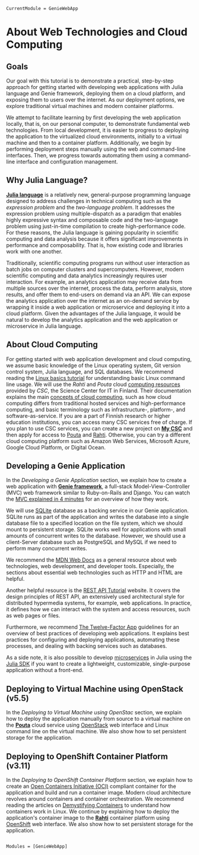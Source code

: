 ```@meta
CurrentModule = GenieWebApp
```

# About Web Technologies and Cloud Computing
## Goals
Our goal with this tutorial is to demonstrate a practical, step-by-step approach for getting started with developing web applications with Julia language and Genie framework, deploying them on a cloud platform, and exposing them to users over the internet. As our deployment options, we explore traditional virtual machines and modern container platforms.

We attempt to facilitate learning by first developing the web application locally, that is, on our personal computer, to demonstrate fundamental web technologies. From local development, it is easier to progress to deploying the application to the virtualized cloud environments, initially to a virtual machine and then to a container platform. Additionally, we begin by performing deployment steps manually using the web and command-line interfaces. Then, we progress towards automating them using a command-line interface and configuration management.


## Why Julia Language?
[**Julia language**](https://julialang.org/) is a relatively new, general-purpose programming language designed to address challenges in technical computing such as the *expression problem* and the *two-language problem*. It addresses the expression problem using multiple-dispatch as a paradigm that enables highly expressive syntax and composable code and the two-language problem using just-in-time compilation to create high-performance code. For these reasons, the Julia language is gaining popularity in scientific computing and data analysis because it offers significant improvements in performance and composability. That is, how existing code and libraries work with one another.

Traditionally, scientific computing programs run without user interaction as batch jobs on computer clusters and supercomputers. However, modern scientific computing and data analytics increasingly requires user interaction. For example, an analytics application may receive data from multiple sources over the internet, process the data, perform analysis, store results, and offer them to end-users on demand via an API. We can expose the analytics application over the internet as an on-demand service by wrapping it inside a web application or microservice and deploying it into a cloud platform. Given the advantages of the Julia language, it would be natural to develop the analytics application and the web application or microservice in Julia language.


## About Cloud Computing
For getting started with web application development and cloud computing, we assume basic knowledge of the Linux operating system, Git version control system, Julia language, and SQL databases. We recommend reading the [Linux basics tutorial](https://docs.csc.fi/support/tutorials/env-guide/overview/) for understanding basic Linux command line usage. We will use the *Rahti* and *Pouta* cloud [computing resources](https://research.csc.fi/computing) provided by *CSC*, the Science Center for IT in Finland. Their documentation explains the main [concepts of cloud computing](https://docs.csc.fi/cloud/concepts/), such as how cloud computing differs from traditional hosted services and high-performance computing, and basic terminology such as infrastructure-, platform-, and software-as-service. If you are a part of Finnish research or higher education institutions, you can access many CSC services free of charge. If you plan to use CSC services, you can create a new project on [**My CSC**](https://my.csc.fi) and then apply for access to [Pouta](https://docs.csc.fi/accounts/how-to-add-service-access-for-project/) and [Rahti](https://docs.csc.fi/cloud/rahti/access/). Otherwise, you can try a different cloud computing platform such as Amazon Web Services, Microsoft Azure, Google Cloud Platform, or Digital Ocean.


## Developing a Genie Application
In the *Developing a Genie Application* section, we explain how to create a web application with [**Genie framework**](https://genieframework.com/), a full-stack Model-View-Controller (MVC) web framework similar to Ruby-on-Rails and Django. You can watch the [MVC explained in 4 minutes](https://www.youtube.com/watch?v=DUg2SWWK18I) for an overview of how they work.

We will use [SQLite](https://www.sqlite.org/index.html) database as a backing service in our Genie application. SQLite runs as part of the application and writes the database into a single database file to a specified location on the file system, which we should mount to persistent storage. SQLite works well for applications with small amounts of concurrent writes to the database. However, we should use a client-Server database such as PostgreSQL and MySQL if we need to perform many concurrent writes.

We recommend the [MDN Web Docs](https://developer.mozilla.org/) as a general resource about web technologies, web development, and developer tools. Especially, the sections about essential web technologies such as HTTP and HTML are helpful.

Another helpful resource is the [REST API Tutorial](https://restfulapi.net/) website. It covers the design principles of REST API, an extensively used architectural style for distributed hypermedia systems, for example, web applications. In practice, it defines how we can interact with the system and access resources, such as web pages or files.

Furthermore, we recommend [The Twelve-Factor App](https://12factor.net/) guidelines for an overview of best practices of developing web applications. It explains best practices for configuring and deploying applications, automating these processes, and dealing with backing services such as databases.

As a side note, it is also possible to develop [microservices](https://www.youtube.com/watch?v=uLhXgt_gKJc) in Julia using the [Julia SDK](https://www.youtube.com/watch?v=KixO3udfcKA) if you want to create a lightweight, customizable, single-purpose application without a front-end.


## Deploying to Virtual Machine using OpenStack (v5.5)
In the *Deploying to Virtual Machine using OpenStac* section, we explain how to deploy the application manually from source to a virtual machine on the [**Pouta**](https://pouta.csc.fi/) cloud service using [OpenStack](https://www.openstack.org/) web interface and Linux command line on the virtual machine. We also show how to set persistent storage for the application.


## Deploying to OpenShift Container Platform (v3.11)
In the *Deploying to OpenShift Container Platform* section, we explain how to create an [Open Containers Initiative (OCI)](https://opencontainers.org/) compliant container for the application and build and run a container image. Modern cloud architecture revolves around containers and container orchestration. We recommend reading the articles on [Demystifying Containers](https://github.com/saschagrunert/demystifying-containers) to understand how containers work in Linux. We continue by explaining how to deploy the application's container image to the [**Rahti**](https://rahti.csc.fi/) container platform using [OpenShift](https://www.openshift.com/) web interface. We also show how to set persistent storage for the application.


```@index
```

```@autodocs
Modules = [GenieWebApp]
```
